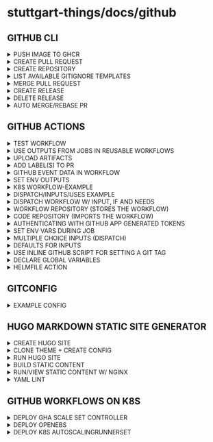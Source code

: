 # stuttgart-things/docs/github

## GITHUB CLI

<details><summary>PUSH IMAGE TO GHCR</summary>

```bash
sudo nerdctl login ghcr.io -u patrick-hermann-sva -p $GITHUB_TOKEN
sudo nerdctl build -t ghcr.io/stuttgart-things/sthings-slides:v2 .
sudo nerdctl push ghcr.io/stuttgart-things/sthings-slides:v2
```

</details>

<details><summary>CREATE PULL REQUEST</summary>

```bash
gh pr create -t "tekton-test1" -b "added git tasks to taskfile"
```

</details>

<details><summary>CREATE REPOSITORY</summary>

```bash
gh repo create stuttgart-things/stagetime-operator \
--public \
--add-readme \
--description "stagetime operator" \
--clone \
--license Apache-2.0 \
-g Go
```

</details>

<details><summary>LIST AVAILABLE GITIGNORE TEMPLATES</summary>

```bash
gh api /gitignore/templates -q ".[]"
```

</details>

<details><summary>MERGE PULL REQUEST</summary>

```bash
gh pr merge $(gh pr list | grep "^[^#;]" | awk '{print $1}') --auto --rebase --delete-branch
```

</details>

<details><summary>CREATE RELEASE</summary>

```bash
gh release create {{ .PROJECT }}-{{ .VERSION_NUMBER_PREFIX }}{{ .UPDATED_VERSION_NUMBER }} --notes "released chart artifcact for {{ .PROJECT }}" {{ .PACKAGE }}
```

</details>

<details><summary>DELETE RELEASE</summary>

```bash
gh release delete {{ .PROJECT }}-{{ .VERSION_NUMBER_PREFIX }}{{ .UPDATED_VERSION_NUMBER }} -y || true
```

</details>

<details><summary>AUTO MERGE/REBASE PR</summary>

```bash
# GET LATEST PR AND AUTO MERGE + DELETE BRANCH
gh pr merge $(gh pr list | grep "^[^#;]" | awk '{print $1}') --auto --rebase --delete-branch
```

</details>

## GITHUB ACTIONS

<details><summary>TEST WORKFLOW</summary>

```yaml
name: ACTIONS RUNNER K8S SMOKE TEST
on:
  workflow_dispatch:

jobs:
  Smoke:
    runs-on: k8s-docs
    container: nginx:1.25.2-alpine
    steps:
      - name: Checkout code
        uses: actions/checkout@v4
      - run: |
          echo "🎉 This job runs on kubernetes!"
          cat /etc/os-release
          ls -lta
```

</details>

<details><summary>USE OUTPUTS FROM JOBS IN REUSABLE WORKFLOWS</summary>

### REUSABLE WORFLOW (SHORTENED, WF WHICH WILL BE CALLED)

```yaml
---
name: Build ansible collection
on:
  workflow_call:
    inputs:
      runs-on:
        required: true
        type: string
    outputs:
      collection-version:
        description: version of ansible collection
        value: ${{ jobs.Ansible-Collection-Build.outputs.version }}
      artifact-name:
        description: name of uploaded ansible collection package
        value: ${{ jobs.Ansible-Collection-Build.outputs.artifact }}

jobs:
  Ansible-Collection-Build:
    outputs:
      version: ${{ steps.version.outputs.version }}
      artifact: ${{ steps.build.outputs.artifact }}
    runs-on: ${{ inputs.runs-on }}
    container:
      image: ${{ inputs.ansible-image }}
    environment: ${{ inputs.environment-name }}
    continue-on-error: ${{ inputs.continue-error }}
    steps:
      - name: Checkout code
        id: git
        uses: actions/checkout@v4.1.1
        with:
          path: source
          fetch-depth: "0"

      - id: version
        run: echo "version=$(yq -r '.version' source/${{ inputs.collection-file }})" >> "$GITHUB_OUTPUT"
        shell: bash
```

### WORFLOW (SHORTENED, WF WHICH CALLS THE REUSABLE WORKFLOW)

```yaml
---
name: Build Collection
on:
  workflow_dispatch:
    inputs:
      runs-on:
        type: string
        required: false
        default: ghr-deploy-configure-rke-cicd
      environment-name:
        type: string
        required: true
        default: k8s

jobs:
  Build-Collection:
    name: Build Ansible Collection
    uses: stuttgart-things/stuttgart-things/.github/workflows/ansible-collection.yaml@main
    with:
      runs-on: ${{ inputs.runs-on }}
      environment-name: ${{ inputs.environment-name }}
      continue-error: false

  Release-Collection:
    name: Release-Collection
    needs: Build-Collection
    permissions:
      contents: write
      pull-requests: write
    runs-on: ${{ inputs.runs-on }}
    environment: ${{ inputs.environment-name }}
    container:
      image: eu.gcr.io/stuttgart-things/machineshop:v1.7.2
    steps:
      - name: Download artifact
        id: download
        uses: actions/download-artifact@v4.1.4
        with:
          name: ${{ inputs.vm-name }}

      - name: Release module
        uses: ncipollo/release-action@v1.14.0
        with:
          name: ${{ needs.Build-Collection.outputs.artifact-name }}
          artifacts: ${{ needs.Build-Collection.outputs.artifact-name }}
          body: "ansible-collection"
          tag: ${{ needs.Build-Collection.outputs.collection-version }}
```

</details>

<details><summary>UPLOAD ARTIFACTS</summary>

```yaml
- name: Upload collection
  id: upload
  uses: actions/upload-artifact@v4.1.0
  with:
    name: ${{ env.COLLECTION_PACKAGE }}
    #path: ${{ github.workspace }}/*tar.gz*
    path: ${{ env.COLLECTION_PACKAGE_PATH }}
```

</details>

<details><summary>ADD LABEL(S) TO PR</summary>

```yaml
- name: Add please-review label on command in issue comment
  uses: actions/github-script@60a0d83039c74a4aee543508d2ffcb1c3799cdea
  with:
    script: |
      await github.rest.issues.addLabels({
        issue_number: context.issue.number,
        owner: context.repo.owner,
        repo: context.repo.repo,
        labels: ["please-review"]
      })
```

</details>

<details><summary>GITHUB EVENT DATA IN WORKFLOW</summary>

```yaml
#...
- name: Print Title of PR
  run: echo The Title of your PR is ${{ github.event.pull_request.title }}
- name: Print branch name
  run: echo The branch name from of your PR is ${{ github.event.pull_request.head.ref }}
# ..
```

</details>

<details><summary>SET ENV OUTPUTS</summary>

```yaml
# STEP1
# SET WORKING DIRS AS ENV-VARS
echo "COLLECTION_FILEPATH=source/${{ inputs.collection-file }}" >> $GITHUB_ENV
echo "COLLECTION_ROLES_DIR=$GITHUB_WORKSPACE/$(yq -r ".namespace" source/${{ inputs.collection-file }})/$(yq -r ".name" source/${{ inputs.collection-file }})/roles" >> $GITHUB_ENV
```

```yaml
# STEP2
# USE ENV VARS
count_plays=$(yq '.playbooks | keys' ${{ env.COLLECTION_FILEPATH }} | wc -l)
# ..
yq ".playbooks[$COUNTER].name" ${{ env.COLLECTION_FILEPATH }}
```

</details>

<details><summary>K8S WORKFLOW-EXAMPLE</summary>

```yaml
---
name: Build & Verify Terraform Module
on:
  workflow_dispatch:
  push:
    branches:
      - "main"

jobs:
  Terraform-Validate:
    runs-on: arc-runner-scale-set-vault-base-setup
    container:
      image: hashicorp/terraform:1.6
    environment: k8s
    continue-on-error: false
    steps:
      - name: Checkout code
        uses: actions/checkout@v4.1.1
      - run: |
          terraform init
          terraform fmt
          terraform validate
```

</details>

<details><summary>DISPATCH/INPUTS/USES EXAMPLE</summary>

```yaml
---
name: Release Terraform
on:
  workflow_dispatch:
    inputs:
      release-tag:
        required: true
        type: string
      release-message:
        required: true
        type: string

jobs:
  release-terraform:
    if: github.event.ref == 'refs/heads/main'
    name: Valdiate
    uses: stuttgart-things/stuttgart-things/.github/workflows/release-terraform.yaml@main
    with:
      module-name: vsphere-vm
      tag-name: "${{ github.event.inputs.release-tag }}"
      release-message: "${{ github.event.inputs.release-message }}"
      environment-name: k8s
      runs-on: arc-runner-scale-set-vsphere-vm
      continue-error: false
```

</details>

<details><summary>DISPATCH WORKFLOW W/ INPUT, IF AND NEEDS</summary>

```
---
name: Release-Golang
on:
  workflow_dispatch:
    inputs:
      release-tag:
        required: false
        type: string
  push:
    tags:
      - '*'
jobs:
  Create-Git-Tag:
    name: Release Golang
    uses: stuttgart-things/stuttgart-things/.github/workflows/git-tag.yaml@main
    if: github.ref_type != 'tag' && github.event.inputs.release-tag != ''
    with:
      tag-name: ${{ github.event.inputs.release-tag }}
      environment-name: k8s
      runs-on: arc-runner-scale-set-kaeffken
      alpine-version: 3.19.0
      continue-error: false
    secrets: inherit

  Release-Golang-Binaries:
    name: Release Golang
    uses: stuttgart-things/stuttgart-things/.github/workflows/release-golang.yaml@main
    if: always()
    needs: Create-Git-Tag
    with:
      module-name: kaeffken
      environment-name: k8s
      runs-on: arc-runner-scale-set-kaeffken
      goreleaser-version: v1.23.0
      golang-version: "1.21.5"
    secrets: inherit
```

</details>

<details><summary>WORKFLOW REPOSITORY (STORES THE WORKFLOW)</summary>

```yaml
---
name: Build & Verify Terraform Module
on:
  workflow_call:
    inputs:
      runs-on:
        required: true
        type: string
      terraform-version:
        default: 1.6
        required: true
        type: string
      tflint-version:
        default: v0.50.0
        required: true
        type: string
      environment-name:
        default: k8s
        required: true
        type: string
      continue-error:
        default: false
        required: true
        type: boolean

jobs:
  Terraform-Validate:
    runs-on: ${{ inputs.runs-on }}
    container:
      image: hashicorp/terraform:${{ inputs.terraform-version }}
    environment: ${{ inputs.environment-name }}
    continue-on-error: ${{ inputs.continue-error }}
    steps:
      - name: Checkout code
        uses: actions/checkout@v4.1.1
      - run: |
          terraform init
          terraform fmt
          terraform validate

  Terraform-Lint:
    runs-on: arc-runner-scale-set-vault-base-setup
    container:
      image: ghcr.io/terraform-linters/tflint:${{ inputs.tflint-version }}
    environment: k8s
    continue-on-error: false
    steps:
      - name: Checkout code
        uses: actions/checkout@v4.1.1
      - run: |
          tflint --recursive
```

</details>

<details><summary>CODE REPOSITORY (IMPORTS THE WORKFLOW)</summary>

```yaml
name: Terraform
on:
  push:
    branches: ["main"]
  pull_request:
    branches: ["main"]
  workflow_dispatch:

jobs:
  validate-terraform:
    if: github.event.ref == 'refs/heads/main'
    name: Valdiate
    uses: stuttgart-things/stuttgart-things/.github/workflows/validate-terraform.yaml@main
    with:
      environment-name: k8s
      runs-on: arc-runner-scale-set-flux2-cluster-bootstrap
      terraform-version: 1.6
      tflint-version: v0.50.0
      continue-error: false
```

</details>

<details><summary>AUTHENTICATING WITH GITHUB APP GENERATED TOKENS</summary>

[CREATE GITHUB APP](https://github.com/peter-evans/create-pull-request/blob/main/docs/concepts-guidelines.md#authenticating-with-github-app-generated-tokens)

- Set GitHub App name.
- Set Homepage URL to anything you like, such as your GitHub profile page.
- Uncheck Active under Webhook. You do not need to enter a Webhook URL.
- Under Repository permissions: Contents select Access: Read & write.
- Under Repository permissions: Pull requests select Access: Read & write.
- Under Organization permissions: Members select Access: Read-only.
- Create a Private key from the App settings page and store it securely.

- Install the App on any repository where workflows will run requiring tokens.
- Set secrets on your repository containing the GitHub App ID, and the private key you created in step 2. e.g. APP_ID, APP_PRIVATE_KEY.
- The following example workflow shows how to use tibdex/github-app-token to generate a token for use with this action.

```yaml
steps:
  - uses: actions/checkout@v4
  - uses: tibdex/github-app-token@v1
    id: generate-token
    with:
      app_id: ${{ secrets.APP_ID }}
      private_key: ${{ secrets.APP_PRIVATE_KEY }}
  # Make changes to pull request here
  - name: Create Pull Request
    uses: peter-evans/create-pull-request@v6
    with:
      token: ${{ steps.generate-token.outputs.token }}
```

</details>

<details><summary>SET ENV VARS DURING JOB</summary>

```yaml
# SET ENV VAR
- name: Set labels for pull request
  id: set-build-label
  run: |
    if [[ "${{ inputs.build-engine }}" == "gh-workflows" ]]; then
       echo "LABEL=packer" >> $GITHUB_ENV
    fi
```

```yaml
# USE ENV VAR
- name: Create Pull Request for packer config
  id: pr
  uses: peter-evans/create-pull-request@v6.0.2
  with:
    branch: ${{ inputs.os-version }}-${{ inputs.lab }}-${{ inputs.cloud }}
    labels: |
      ${{ env.LABEL }}
```

</details>

<details><summary>MULTIPLE CHOICE INPUTS (DISPATCH)</summary>

```yaml
on:
  workflow_dispatch:
    inputs:
      name:
        type: choice
        description: Who to greet
        options:
          - maypayne
          - scorseese
          - deniro
jobs:
  greet:
    runs-on: ubuntu-latest
    steps:
      - name: Send greeting
        run: echo ${{ github.event.inputs.name }}"
```

</details>

<details><summary>DEFAULTS FOR INPUTS</summary>

```yaml
# FOR EXAMPLE WHEN USING WORFLOW DISPATCH AND GIT TRIGGERS TO SET A DEFAULT VALUE
- name: Set default value
  id: defaultname
  run: |
    USER_INPUT=${{ github.event.inputs.name }}
    echo "value=${USER_INPUT:-"Octocat"}" >> "$GITHUB_OUTPUT"

- name: Do something with it
  run: |
    name="${{ steps.defaultname.outputs.value }}"
    echo "Name: $name"
```

</details>

<details><summary>USE INLINE GITHUB SCRIPT FOR SETTING A GIT TAG</summary>

```yaml
name: Create-Git-Tag
on:
  workflow_dispatch:
    inputs:
      tag-name:
        required: true
        type: string

jobs:
  Create-Git-Tag:
    permissions:
      contents: write
    runs-on: arc-runner-scale-set-kaeffken
    container:
      image: alpine:3.19.0
    environment: k8s
    steps:
      - name: Create Tag
        uses: actions/github-script@v6
        with:
          script: |
            github.rest.git.createRef({
              owner: context.repo.owner,
              repo: context.repo.repo,
              ref: 'refs/tags/v${{ inputs.tag-name }}',
              sha: context.sha
            })
```

</details>

<details><summary>DECLARE GLOBAL VARIABLES</summary>

```yaml
#..
env:
  TEMPLATE_DIR: machineShop/templates
  DESTINATION_DIR: clusters
jobs:
  #..
  steps:
    #..
    - run: |
        machineShop render \
        --source local \
        --template ${TEMPLATE_DIR}/packer-${{ inputs.os-version }}-${{ inputs.cloud }}.yaml \
        --values "provisioning=${{ inputs.ansible-provisioning }}, date=$(date '+%Y-%m-%d-%H-%M-%S'), dateShort=$(date '+%Y-%m-%d'), env=${{ inputs.env }}" \
        --output file \
        --destination ${DESTINATION_DIR}/${{ inputs.env }}/${{ inputs.cloud }}/bootstrap/packer-${{ inputs.os-version }}-${{ inputs.ansible-provisioning }}.yaml
        #..
```

</details>

<details><summary>HELMFILE ACTION</summary>

```yaml
on:
  workflow_call:
    inputs:
      environment-name:
        required: true
        type: string
      branch-name:
        required: true
        type: string
jobs:
  build-helm:
    environment: ${{ inputs.environment-name }}
    steps:
      - name: CHECKOUT GIT
        uses: actions/checkout@v4
      - name: SETUP HELMFILE
        uses: mamezou-tech/setup-helmfile@v1.2.0
```

</details>

## GITCONFIG

<details><summary>EXAMPLE CONFIG</summary>

```bash
cat ~/.gitconfig
[url "https://${USERNAME}:${PASSWORD}@codehub.sva.de"]
        insteadOf = https://codehub.sva.de
[user]
        name = Patrick Hermann
        email = patrick.hermann@sva.de

[url "https://${USERNAME}:${PASSWORD}@github.com/stuttgart-things/"]
        insteadOf = https://github.com/stuttgart-things/

[user]
        name = Patrick Hermann
        email = patrick.hermann@sva.de
```

</details>

## HUGO MARKDOWN STATIC SITE GENERATOR

<details><summary>CREATE HUGO SITE</summary>

```bash
export SITE_NAME=BLOG
nerdctl run --user $(id -u):$(id -g) --rm -v $(pwd):/src klakegg/hugo:0.107.0-ext-alpine new site ${SITE_NAME} > --format yaml
```

</details>

<details><summary>CLONE THEME + CREATE CONFIG</summary>

```bash
export SITE_NAME=BLOG
cd ${SITE_NAME}

git clone https://github.com/alex-shpak/hugo-book ${SITE_NAME}/themes/hugo-book

cat <<EOF > ${SITE_NAME}/config.yaml
baseURL: http://example.org/
languageCode: en-us
title: My New Hugo Site
theme: hugo-book
EOF
```

</details>

<details><summary>RUN HUGO SITE</summary>

```bash
export SITE_NAME=BLOG

# EXAMPLE SITE
cp -R themes/hugo-book/exampleSite/content.en/* ./content

nerdctl run --user $(id -u):$(id -g) --rm -p 1315:1313 -v $(pwd)/blog:/src klakegg/hugo:0.107.0-ext-alpine server
```

</details>

<details><summary>BUILD STATIC CONTENT</summary>

```bash
nerdctl run --user $(id -u):$(id -g) --rm -p 1315:1313 -v $(pwd):/src klakegg/hugo:0.107.0-ext-alpine --verbose --destination public
```

</details>

<details><summary>RUN/VIEW STATIC CONTENT W/ NGINX</summary>

```bash
sudo nerdctl run -it --rm -p 8080:80 --name web -v public/:/usr/share/nginx/html nginx
```

</details>

<details><summary>YAML LINT</summary>

```bash
nerdctl run -it -v ./docs:/manifests cytopia/yamllint -- /manifests
```

</details>

<!-- https://www.thisdot.co/blog/creating-your-own-github-action-with-typescript -->

<!--
https://docs.github.com/en/actions/hosting-your-own-runners/managing-self-hosted-runners-with-actions-runner-controller/deploying-runner-scale-sets-with-actions-runner-controller#using-docker-in-docker-or-kubernetes-mode-for-containers -->

## GITHUB WORKFLOWS ON K8S

<details><summary>DEPLOY GHA SCALE SET CONTROLLER</summary>

```bash
helm upgrade --install arc \
--namespace arc-systems \
--create-namespace \
oci://ghcr.io/actions/actions-runner-controller-charts/gha-runner-scale-set-controller
```

</details>

<details><summary>DEPLOY OPENEBS</summary>

```bash
helm repo add openebs https://openebs.github.io/charts
helm install openebs openebs/openebs --version 3.9.0 -n openebs --create-namespace
```

</details>

<details><summary>DEPLOY K8S AUTOSCALINGRUNNERSET</summary>

```bash
cat <<EOF > ./k8s-arc-scale-values.yaml
containerMode:
  type: kubernetes
  kubernetesModeWorkVolumeClaim:
    accessModes: ["ReadWriteOnce"]
    storageClassName: openebs-hostpath
    resources:
      requests:
        storage: 1Gi

template:
  spec:
    containers:
    - name: runner
      image: ghcr.io/actions/actions-runner:latest
      command: ["/home/runner/run.sh"]
      env:
        - name: ACTIONS_RUNNER_REQUIRE_JOB_CONTAINER
          value: "false"
EOF

GITHUB_CONFIG_URL="https://github.com/stuttgart-things/docs"
GITHUB_PAT="<$GITHUB_PAT>"
helm upgrade --install k8s-docs \
--namespace arc-runners \
--create-namespace \
--set githubConfigUrl="${GITHUB_CONFIG_URL}" \
--set githubConfigSecret.github_token="${GITHUB_PAT}" \
--values ./k8s-arc-scale-values.yaml \
oci://ghcr.io/actions/actions-runner-controller-charts/gha-runner-scale-set --version 0.6.1
```

</details>
